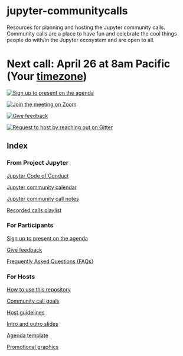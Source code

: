 # jupyter-communitycalls
Resources for planning and hosting the Jupyter community calls. Community calls are a place to have fun and celebrate the cool things people do with/in the Jupyter ecosystem and are open to all.

# Next call: April 26 at 8am Pacific (Your [timezone](https://arewemeetingyet.com/Los%20Angeles/2022-04-26/08:00/Jupyter%20Community%20Call))

[![Sign up to present on the agenda](https://img.shields.io/badge/-Sign%20up%20to%20present%20on%20the%20agenda-orange)](https://hackmd.io/87YKY8PRQs6FIlxTKX0mDw)

[![Join the meeting on Zoom](https://img.shields.io/badge/-Join%20the%20meeting%20on%20Zoom-brightgreen)](https://zoom.us/my/jovyan?pwd=c0JZTHlNdS9Sek9vdzR3aTJ4SzFTQT09)

[![Give feedback](https://img.shields.io/badge/-Give%20feedback-blue)](https://docs.google.com/forms/d/e/1FAIpQLScwfYswVhafS9PVIoQYepIExq3f-FP7EmsAFULCiTIgc7mRSA/viewform?usp=sf_link)

[![Request to host by reaching out on Gitter](https://img.shields.io/badge/-Request%20to%20host%20by%20reaching%20out%20on%20Gitter-blueviolet)](https://gitter.im/isabela-pf)

## Index

### From Project Jupyter

[Jupyter Code of Conduct](https://jupyter.org/conduct)

[Jupyter community calendar](https://jupyter.readthedocs.io/en/latest/community/content-community.html#jupyter-community-meetings)

[Jupyter community call notes](https://jupyter.readthedocs.io/en/latest/community/community-call-notes/index.html)

[Recorded calls playlist](https://www.youtube.com/playlist?list=PLUrHeD2K9Cmkoamm4NjLmvXC4Y6E1o8SP)

### For Participants

[Sign up to present on the agenda](https://hackmd.io/87YKY8PRQs6FIlxTKX0mDw)

[Give feedback](https://docs.google.com/forms/d/e/1FAIpQLScwfYswVhafS9PVIoQYepIExq3f-FP7EmsAFULCiTIgc7mRSA/viewform?usp=sf_link)

[Frequently Asked Questions (FAQs)](https://github.com/Quansight-Labs/jupyter-communitycalls/blob/main/faqs.md)

### For Hosts

[How to use this repository](https://github.com/Quansight-Labs/jupyter-communitycalls/blob/main/host-guidelines.md)

[Community call goals](https://github.com/isabela-pf/jupyter-communitycalls/blob/main/goals.md)

[Host guidelines](https://github.com/isabela-pf/jupyter-communitycalls/blob/main/host-guidelines.md)

[Intro and outro slides](https://docs.google.com/presentation/d/12pZhmydKwpGGq9iPaRPoBz7YgNBkVRbloYSxySrCTI4/edit?usp=sharing)

[Agenda template](https://github.com/isabela-pf/jupyter-communitycalls/blob/main/agenda-template.md)

[Promotional graphics](https://docs.google.com/presentation/d/1qaDtW_EluCBI9EFUueFDjLGoG3XxfzqbfFdAKmKPEwo/edit?usp=sharing)
